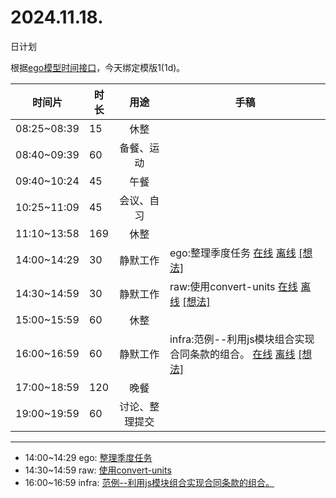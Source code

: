 # 2024.11.18.
日计划

根据[ego模型时间接口](https://gitee.com/hyg/blog/blob/master/timeflow.md)，今天绑定模版1(1d)。

| 时间片 | 时长 | 用途 | 手稿 |
| --- | --- | :---: | --- |
| 08:25~08:39 | 15 | 休整 |  |
| 08:40~09:39 | 60 | 备餐、运动 |  |
| 09:40~10:24 | 45 | 午餐 |  |
| 10:25~11:09 | 45 | 会议、自习 |  |
| 11:10~13:58 | 169 | 休整 |  |
| 14:00~14:29 | 30 | 静默工作 | ego:整理季度任务 [在线](http://simp.ly/p/8t3vlk) [离线](../../draft/2024/11/20241118140000.md) <a href="mailto:huangyg@mars22.com?subject=关于2024.11.18.[ego:整理季度任务]任务&body=日期: 20241118%0D%0A序号: 5%0D%0A手稿:../../draft/2024/11/20241118140000.md%0D%0A---请勿修改邮件主题及以上内容 从下一行开始写您的想法---%0D%0A">[想法]</a> |
| 14:30~14:59 | 30 | 静默工作 | raw:使用convert-units [在线](http://simp.ly/p/5k9gJy) [离线](../../draft/2024/11/20241118143000.md) <a href="mailto:huangyg@mars22.com?subject=关于2024.11.18.[raw:使用convert-units]任务&body=日期: 20241118%0D%0A序号: 6%0D%0A手稿:../../draft/2024/11/20241118143000.md%0D%0A---请勿修改邮件主题及以上内容 从下一行开始写您的想法---%0D%0A">[想法]</a> |
| 15:00~15:59 | 60 | 休整 |  |
| 16:00~16:59 | 60 | 静默工作 | infra:范例--利用js模块组合实现合同条款的组合。 [在线](http://simp.ly/p/4QDThK) [离线](../../draft/2024/11/20241118160000.md) <a href="mailto:huangyg@mars22.com?subject=关于2024.11.18.[infra:范例--利用js模块组合实现合同条款的组合。]任务&body=日期: 20241118%0D%0A序号: 8%0D%0A手稿:../../draft/2024/11/20241118160000.md%0D%0A---请勿修改邮件主题及以上内容 从下一行开始写您的想法---%0D%0A">[想法]</a> |
| 17:00~18:59 | 120 | 晚餐 |  |
| 19:00~19:59 | 60 | 讨论、整理提交 |  |

---

- 14:00~14:29	ego: [整理季度任务](../../draft/2024/11/20241118.01.md)
- 14:30~14:59	raw: [使用convert-units](../../draft/2024/11/20241118.02.md)
- 16:00~16:59	infra: [范例--利用js模块组合实现合同条款的组合。](../../draft/2024/11/20241118.03.md)

